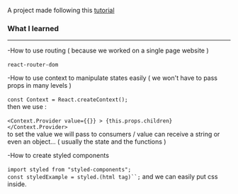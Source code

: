 A project made following this [tutorial](https://www.youtube.com/watch?v=wPQ1-33teR4&t=19565s)

### What I learned
<hr>

-How to use routing ( because we worked on a single page website )
<br>
<br>
`react-router-dom`

-How to use context to manipulate states easily ( we won't have to pass props in many levels ) 
<br>
<br>
`const Context = React.createContext();`
<br>
then we use :
<br>
<br>
`<Context.Provider value={{}} > {this.props.children} </Context.Provider>` 
<br>
to set the value we will pass to consumers / value can receive a string or even an object... ( usually the state and the functions )

-How to create styled components 
<br>
<br>
`import styled from "styled-components";`
<br>
`const styledExample = styled.(html tag)``;`
and we can easily put css inside.



